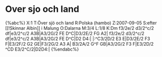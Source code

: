 # Over sjo och land

{%abc%}
X:1
T:Över sjö och land
R:Polska (hambo)
Z:2007-09-05
S:efter [[!Skinnar Albin]] i Malung
O:Dalarna
M:3/4
L:1/8
K:Dm
f3/2e/2 d3/2^c/2 df|e3/2^c/2 A3B|A3/2G/2 FE D^C|D3/2E/2 FG A2|
f3/2e/2 d3/2^c/2 df|e3/2^c/2 A3B|A3/2G/2 FE D^C|D2 D4:|
|:^C3/2D/2 E3 E|D3/2E/2 F3 F|E3/2F/2 G2 GE|F3/2G/2 A3 A|
B3/2A/2 G^F GB|A3/2G/2 F3 F|E3/2D/2 ^CD E3/2^C/2|D2D4:|
{%endabc%}

